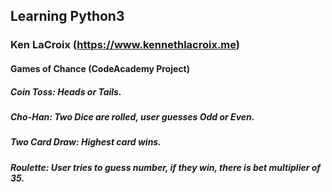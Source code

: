 ## Learning Python3
### Ken LaCroix (https://www.kennethlacroix.me)

#### Games of Chance (CodeAcademy Project)

##### Coin Toss: Heads or Tails.
##### Cho-Han: Two Dice are rolled, user guesses Odd or Even.
##### Two Card Draw: Highest card wins.
##### Roulette: User tries to guess number, if they win, there is bet multiplier of 35.
